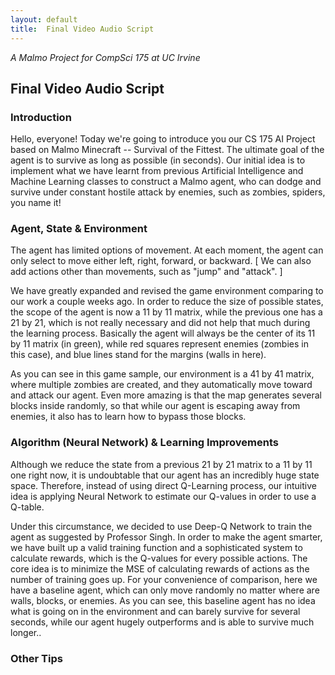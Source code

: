```yaml
---
layout: default
title:  Final Video Audio Script
---
```


*A Malmo Project for CompSci 175 at UC Irvine*

## Final Video Audio Script

### Introduction
Hello, everyone! Today we're going to introduce you our CS 175 AI Project based on Malmo Minecraft -- Survival of the Fittest. The ultimate goal of the agent is to survive as long as possible (in seconds). Our initial idea is to implement what we have learnt from previous Artificial Intelligence and Machine Learning classes to construct a Malmo agent, who can dodge and survive under constant hostile attack by enemies, such as zombies, spiders, you name it!

### Agent, State & Environment
The agent has limited options of movement. At each moment, the agent can only select to move either left, right, forward, or backward. [ We can also add actions other than movements, such as "jump" and "attack". ]

We have greatly expanded and revised the game environment comparing to our work a couple weeks ago. In order to reduce the size of possible states, the scope of the agent is now a 11 by 11 matrix, while the previous one has a 21 by 21, which is not really necessary and did not help that much during the learning process. Basically the agent will always be the center of its 11 by 11 matrix (in green), while red squares represent enemies (zombies in this case), and blue lines stand for the margins (walls in here).

As you can see in this game sample, our environment is a 41 by 41 matrix, where multiple zombies are created, and they automatically move toward and attack our agent. Even more amazing is that the map generates several blocks inside randomly, so that while our agent is escaping away from enemies, it also has to learn how to bypass those blocks.

### Algorithm (Neural Network) & Learning Improvements
Although we reduce the state from a previous 21 by 21 matrix to a 11 by 11 one right now, it is undoubtable that our agent has an incredibly huge state space. Therefore, instead of using direct Q-Learning process, our intuitive idea is applying Neural Network to estimate our Q-values in order to use a Q-table.

Under this circumstance, we decided to use Deep-Q Network to train the agent as suggested by Professor Singh. In order to make the agent smarter, we have built up a valid training function and a sophisticated system to calculate rewards, which is the Q-values for every possible actions. The core idea is to minimize the MSE of calculating rewards of actions as the number of training goes up. For your convenience of comparison, here we have a baseline agent, which can only move randomly no matter where are walls, blocks, or enemies. As you can see, this baseline agent has no idea what is going on in the environment and can barely survive for several seconds, while our agent hugely outperforms and is able to survive much longer..

### Other Tips
